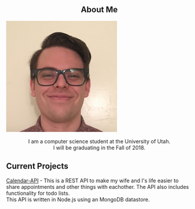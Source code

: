---
---

<h2 align="center">About Me</h2>

<img class="img-circle" src="Me_square.jpg" width="300"> 

<p align="center">
I am a computer science student at the University of Utah. </br>
I will be graduating in the Fall of 2018.
</p>

## Current Projects

[Calendar-API](https://github.com/justinbushy/node-calendar-api) - This is a REST API to make my wife and I's life easier to share appointments and other things with eachother. The API also includes functionality for todo lists.  
This API is written in Node.js using an MongoDB datastore. 


